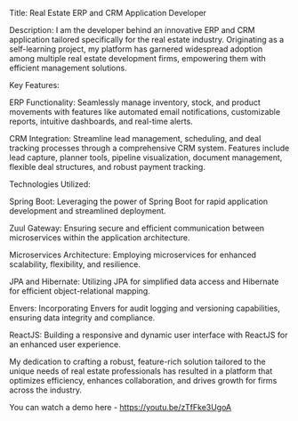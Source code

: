 Title: Real Estate ERP and CRM Application Developer

Description:
I am the developer behind an innovative ERP and CRM application tailored specifically for the real estate industry. Originating as a self-learning project, my platform has garnered widespread adoption among multiple real estate development firms, empowering them with efficient management solutions.

Key Features:

ERP Functionality: Seamlessly manage inventory, stock, and product movements with features like automated email notifications, customizable reports, intuitive dashboards, and real-time alerts.

CRM Integration: Streamline lead management, scheduling, and deal tracking processes through a comprehensive CRM system. Features include lead capture, planner tools, pipeline visualization, document management, flexible deal structures, and robust payment tracking.

Technologies Utilized:

Spring Boot: Leveraging the power of Spring Boot for rapid application development and streamlined deployment.

Zuul Gateway: Ensuring secure and efficient communication between microservices within the application architecture.

Microservices Architecture: Employing microservices for enhanced scalability, flexibility, and resilience.

JPA and Hibernate: Utilizing JPA for simplified data access and Hibernate for efficient object-relational mapping.

Envers: Incorporating Envers for audit logging and versioning capabilities, ensuring data integrity and compliance.

ReactJS: Building a responsive and dynamic user interface with ReactJS for an enhanced user experience.

My dedication to crafting a robust, feature-rich solution tailored to the unique needs of real estate professionals has resulted in a platform that optimizes efficiency, enhances collaboration, and drives growth for firms across the industry.

You can watch a demo here - https://youtu.be/zTfFke3UgoA
